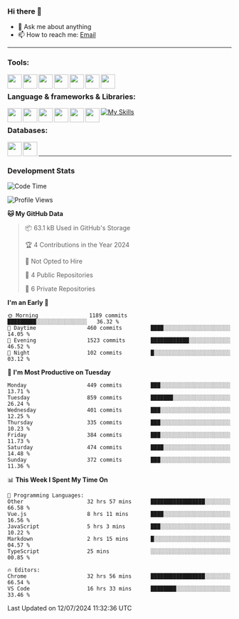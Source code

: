 ### Hi there 👋

- 💬 Ask me about anything
- 📫 How to reach me: [Email]

---

### Tools:
<img align='left' height="32" width="32" src="https://cdn.jsdelivr.net/npm/simple-icons@4.8.0/icons/phpstorm.svg" />
<img align='left' height="32" width="32" src="https://cdn.jsdelivr.net/npm/simple-icons@4.8.0/icons/webstorm.svg" />
<img align='left' height="32" width="32" src="https://cdn.jsdelivr.net/npm/simple-icons@4.8.0/icons/visualstudiocode.svg" />
<img align='left' height="32" width="32" src="https://cdn.jsdelivr.net/npm/simple-icons@4.8.0/icons/sublimetext.svg" />
<img align='left' height="32" width="32" src="https://cdn.jsdelivr.net/npm/simple-icons@4.8.0/icons/laragon.svg" />
<img align='left' height="32" width="32" src="https://cdn.jsdelivr.net/npm/simple-icons@4.8.0/icons/docker.svg" />
<img align='left' height="32" width="32" src="https://cdn.jsdelivr.net/npm/simple-icons@4.8.0/icons/amazonaws.svg" />
<br>

### Language & frameworks & Libraries:
[![My Skills](https://skillicons.dev/icons?i=java,spring,nodejs,typescript,laravel&theme=dark)](https://skillicons.dev)
<img align='left' height="32" width="32" src="https://cdn.jsdelivr.net/npm/simple-icons@4.8.0/icons/laravel.svg" />
<img align='left' height="32" width="32" src="https://cdn.jsdelivr.net/npm/simple-icons@4.8.0/icons/vue-dot-js.svg" />
<img align='left' height="32" width="32" src="https://cdn.jsdelivr.net/npm/simple-icons@4.8.0/icons/node-dot-js.svg" />
<img align='left' height="32" width="32" src="https://cdn.jsdelivr.net/npm/simple-icons@4.8.0/icons/jquery.svg" />
<img align='left' height="32" width="32" src="https://cdn.jsdelivr.net/npm/simple-icons@4.8.0/icons/sass.svg" />
<img align='left' height="32" width="32" src="https://cdn.jsdelivr.net/npm/simple-icons@4.8.0/icons/tailwindcss.svg" />
<br>

### Databases:
<img align='left' height="32" width="32" src="https://cdn.jsdelivr.net/npm/simple-icons@4.8.0/icons/mysql.svg" />
<img align='left' height="32" width="32" src="https://cdn.jsdelivr.net/npm/simple-icons@4.8.0/icons/microsoftsqlserver.svg" />
<br>

---
### Development Stats
<!--START_SECTION:waka-->
![Code Time](http://img.shields.io/badge/Code%20Time-4%2C787%20hrs%2052%20mins-blue)

![Profile Views](http://img.shields.io/badge/Profile%20Views-0-blue)

**🐱 My GitHub Data** 

> 📦 63.1 kB Used in GitHub's Storage 
 > 
> 🏆 4 Contributions in the Year 2024
 > 
> 🚫 Not Opted to Hire
 > 
> 📜 4 Public Repositories 
 > 
> 🔑 6 Private Repositories 
 > 
**I'm an Early 🐤** 

```text
🌞 Morning                1189 commits        █████████░░░░░░░░░░░░░░░░   36.32 % 
🌆 Daytime                460 commits         ████░░░░░░░░░░░░░░░░░░░░░   14.05 % 
🌃 Evening                1523 commits        ████████████░░░░░░░░░░░░░   46.52 % 
🌙 Night                  102 commits         █░░░░░░░░░░░░░░░░░░░░░░░░   03.12 % 
```
📅 **I'm Most Productive on Tuesday** 

```text
Monday                   449 commits         ███░░░░░░░░░░░░░░░░░░░░░░   13.71 % 
Tuesday                  859 commits         ███████░░░░░░░░░░░░░░░░░░   26.24 % 
Wednesday                401 commits         ███░░░░░░░░░░░░░░░░░░░░░░   12.25 % 
Thursday                 335 commits         ███░░░░░░░░░░░░░░░░░░░░░░   10.23 % 
Friday                   384 commits         ███░░░░░░░░░░░░░░░░░░░░░░   11.73 % 
Saturday                 474 commits         ████░░░░░░░░░░░░░░░░░░░░░   14.48 % 
Sunday                   372 commits         ███░░░░░░░░░░░░░░░░░░░░░░   11.36 % 
```


📊 **This Week I Spent My Time On** 

```text
💬 Programming Languages: 
Other                    32 hrs 57 mins      █████████████████░░░░░░░░   66.58 % 
Vue.js                   8 hrs 11 mins       ████░░░░░░░░░░░░░░░░░░░░░   16.56 % 
JavaScript               5 hrs 3 mins        ███░░░░░░░░░░░░░░░░░░░░░░   10.22 % 
Markdown                 2 hrs 15 mins       █░░░░░░░░░░░░░░░░░░░░░░░░   04.57 % 
TypeScript               25 mins             ░░░░░░░░░░░░░░░░░░░░░░░░░   00.85 % 

🔥 Editors: 
Chrome                   32 hrs 56 mins      █████████████████░░░░░░░░   66.54 % 
VS Code                  16 hrs 33 mins      ████████░░░░░░░░░░░░░░░░░   33.46 % 
```


 Last Updated on 12/07/2024 11:32:36 UTC
<!--END_SECTION:waka-->

[huyviet]: https://huynguyenviet.vn/
[EMAIl]: https://mail.google.com/mail/u/0/?fs=1&tf=cm&source=mailto&to=huynguyenviet0110@gmail.com
